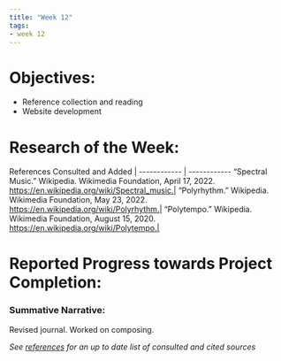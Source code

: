 ```yaml
---
title: "Week 12"
tags:
- week 12
---
```


# Objectives: 
- Reference collection and reading
- Website development

# Research of the Week:
References Consulted and Added | 
------------ | ------------
“Spectral Music.” Wikipedia. Wikimedia Foundation, April 17, 2022. https://en.wikipedia.org/wiki/Spectral_music.|
“Polyrhythm.” Wikipedia. Wikimedia Foundation, May 23, 2022. https://en.wikipedia.org/wiki/Polyrhythm.|
“Polytempo.” Wikipedia. Wikimedia Foundation, August 15, 2020. https://en.wikipedia.org/wiki/Polytempo.|

# Reported Progress towards Project Completion:
### Summative Narrative: 

Revised journal. Worked on composing.

*See [references](/notes/vault/references.md) for an up to date list of consulted and cited sources*